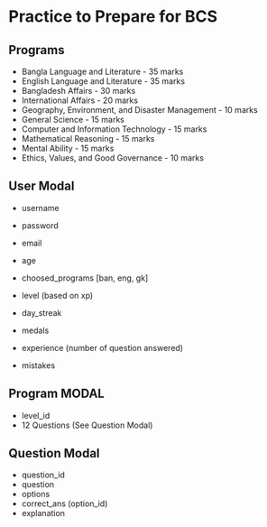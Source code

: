 # Practice to Prepare for BCS

## Programs

- Bangla Language and Literature - 35 marks
- English Language and Literature - 35 marks
- Bangladesh Affairs - 30 marks
- International Affairs - 20 marks
- Geography, Environment, and Disaster Management - 10 marks
- General Science - 15 marks
- Computer and Information Technology - 15 marks
- Mathematical Reasoning - 15 marks
- Mental Ability - 15 marks
- Ethics, Values, and Good Governance - 10 marks

## User Modal

- username
- password
- email
- age

- choosed_programs [ban, eng, gk]
- level (based on xp)
- day_streak
- medals

- experience (number of question answered)
- mistakes

## Program MODAL

- level_id
- 12 Questions (See Question Modal)

## Question Modal

- question_id
- question
- options
- correct_ans (option_id)
- explanation
